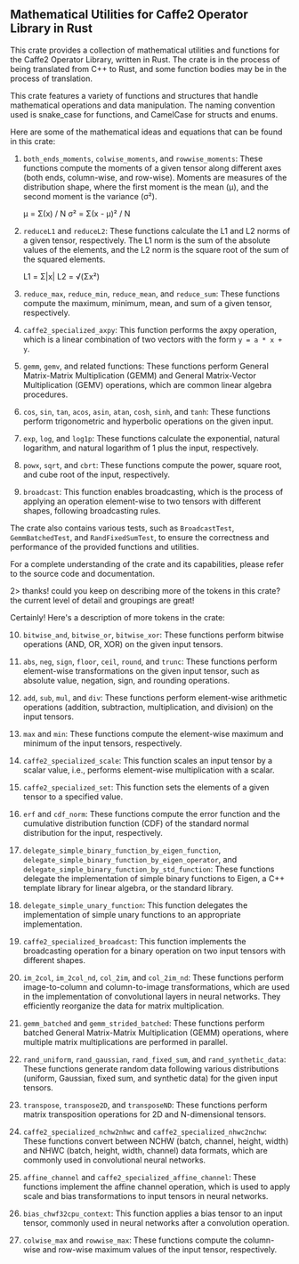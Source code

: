 Mathematical Utilities for Caffe2 Operator Library in Rust
---

This crate provides a collection of mathematical
utilities and functions for the Caffe2 Operator
Library, written in Rust. The crate is in the
process of being translated from C++ to Rust, and
some function bodies may be in the process of
translation.

This crate features a variety of functions and
structures that handle mathematical operations and
data manipulation. The naming convention used is
snake_case for functions, and CamelCase for
structs and enums.

Here are some of the mathematical ideas and
equations that can be found in this crate:

1. `both_ends_moments`, `colwise_moments`, and
   `rowwise_moments`: These functions compute the
   moments of a given tensor along different axes
   (both ends, column-wise, and row-wise). Moments
   are measures of the distribution shape, where
   the first moment is the mean (µ), and the
   second moment is the variance (σ²).

    µ = Σ(x) / N
    σ² = Σ(x - µ)² / N

2. `reduceL1` and `reduceL2`: These functions
   calculate the L1 and L2 norms of a given
   tensor, respectively. The L1 norm is the sum of
   the absolute values of the elements, and the L2
   norm is the square root of the sum of the
   squared elements.

    L1 = Σ|x|
    L2 = √(Σx²)

3. `reduce_max`, `reduce_min`, `reduce_mean`, and
   `reduce_sum`: These functions compute the
   maximum, minimum, mean, and sum of a given
   tensor, respectively.

4. `caffe2_specialized_axpy`: This function
   performs the axpy operation, which is a linear
   combination of two vectors with the form `y
   = a * x + y`.

5. `gemm`, `gemv`, and related functions: These
   functions perform General Matrix-Matrix
   Multiplication (GEMM) and General Matrix-Vector
   Multiplication (GEMV) operations, which are
   common linear algebra procedures.

6. `cos`, `sin`, `tan`, `acos`, `asin`, `atan`,
   `cosh`, `sinh`, and `tanh`: These functions
   perform trigonometric and hyperbolic operations
   on the given input.

7. `exp`, `log`, and `log1p`: These functions
   calculate the exponential, natural logarithm,
   and natural logarithm of 1 plus the input,
   respectively.

8. `powx`, `sqrt`, and `cbrt`: These functions
   compute the power, square root, and cube root
   of the input, respectively.

9. `broadcast`: This function enables
   broadcasting, which is the process of applying
   an operation element-wise to two tensors with
   different shapes, following broadcasting rules.

The crate also contains various tests, such as
`BroadcastTest`, `GemmBatchedTest`, and
`RandFixedSumTest`, to ensure the correctness and
performance of the provided functions and
utilities.

For a complete understanding of the crate and its
capabilities, please refer to the source code and
documentation.

2> thanks! could you keep on describing more of
the tokens in this crate? the current level of
detail and groupings are great!

Certainly! Here's a description of more tokens in
the crate:

10. `bitwise_and`, `bitwise_or`, `bitwise_xor`:
    These functions perform bitwise operations
    (AND, OR, XOR) on the given input tensors.

11. `abs`, `neg`, `sign`, `floor`, `ceil`,
    `round`, and `trunc`: These functions perform
    element-wise transformations on the given
    input tensor, such as absolute value,
    negation, sign, and rounding operations.

12. `add`, `sub`, `mul`, and `div`: These
    functions perform element-wise arithmetic
    operations (addition, subtraction,
    multiplication, and division) on the input
    tensors.

13. `max` and `min`: These functions compute the
    element-wise maximum and minimum of the input
    tensors, respectively.

14. `caffe2_specialized_scale`: This function
    scales an input tensor by a scalar value,
    i.e., performs element-wise multiplication
    with a scalar.

15. `caffe2_specialized_set`: This function sets
    the elements of a given tensor to a specified
    value.

16. `erf` and `cdf_norm`: These functions compute
    the error function and the cumulative
    distribution function (CDF) of the standard
    normal distribution for the input,
    respectively.

17. `delegate_simple_binary_function_by_eigen_function`,
    `delegate_simple_binary_function_by_eigen_operator`,
    and
    `delegate_simple_binary_function_by_std_function`:
    These functions delegate the implementation of
    simple binary functions to Eigen, a C++
    template library for linear algebra, or the
    standard library.

18. `delegate_simple_unary_function`: This
    function delegates the implementation of
    simple unary functions to an appropriate
    implementation.

19. `caffe2_specialized_broadcast`: This function
    implements the broadcasting operation for
    a binary operation on two input tensors with
    different shapes.

20. `im_2col`, `im_2col_nd`, `col_2im`, and
    `col_2im_nd`: These functions perform
    image-to-column and column-to-image
    transformations, which are used in the
    implementation of convolutional layers in
    neural networks. They efficiently reorganize
    the data for matrix multiplication.

21. `gemm_batched` and `gemm_strided_batched`:
    These functions perform batched General
    Matrix-Matrix Multiplication (GEMM)
    operations, where multiple matrix
    multiplications are performed in parallel.

22. `rand_uniform`, `rand_gaussian`,
    `rand_fixed_sum`, and `rand_synthetic_data`:
    These functions generate random data following
    various distributions (uniform, Gaussian,
    fixed sum, and synthetic data) for the given
    input tensors.

23. `transpose`, `transpose2D`, and `transposeND`:
    These functions perform matrix transposition
    operations for 2D and N-dimensional tensors.

24. `caffe2_specialized_nchw2nhwc` and
    `caffe2_specialized_nhwc2nchw`: These
    functions convert between NCHW (batch,
    channel, height, width) and NHWC (batch,
    height, width, channel) data formats, which
    are commonly used in convolutional neural
    networks.

25. `affine_channel` and
    `caffe2_specialized_affine_channel`: These
    functions implement the affine channel
    operation, which is used to apply scale and
    bias transformations to input tensors in
    neural networks.

26. `bias_chwf32cpu_context`: This function
    applies a bias tensor to an input tensor,
    commonly used in neural networks after
    a convolution operation.

27. `colwise_max` and `rowwise_max`: These
    functions compute the column-wise and row-wise
    maximum values of the input tensor,
    respectively.
